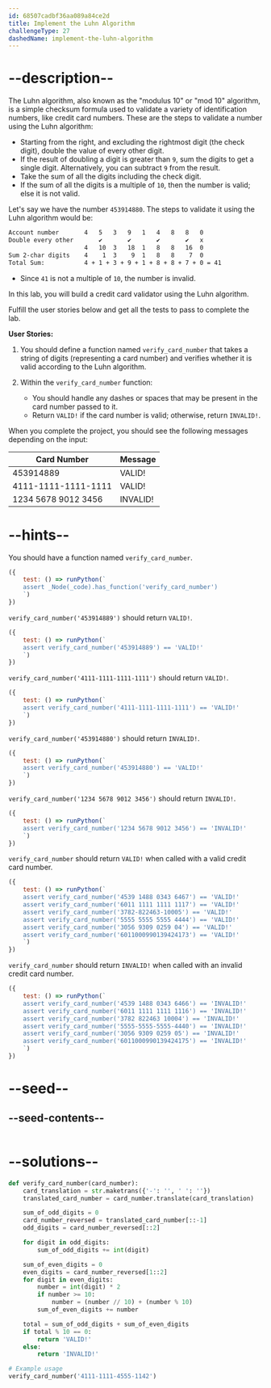 ```yaml
---
id: 68507cadbf36aa089a84ce2d
title: Implement the Luhn Algorithm
challengeType: 27
dashedName: implement-the-luhn-algorithm
---
```


# --description--

The Luhn algorithm, also known as the "modulus 10" or "mod 10" algorithm, is a simple checksum formula used to validate a variety of identification numbers, like credit card numbers. These are the steps to validate a number using the Luhn algorithm:

- Starting from the right, and excluding the rightmost digit (the check digit), double the value of every other digit.
- If the result of doubling a digit is greater than `9`, sum the digits to get a single digit. Alternatively, you can subtract `9` from the result.
- Take the sum of all the digits including the check digit.
- If the sum of all the digits is a multiple of `10`, then the number is valid; else it is not valid.

Let's say we have the number `453914880`. The steps to validate it using the Luhn algorithm would be:

```md
Account number       4   5   3   9   1   4   8   8   0   
Double every other       ✔       ✔       ✔       ✔   x 
                     4   10  3   18  1   8   8   16  0  
Sum 2-char digits    4    1  3    9  1   8   8    7  0
Total Sum:           4 + 1 + 3 + 9 + 1 + 8 + 8 + 7 + 0 = 41
```

- Since `41` is not a multiple of `10`, the number is invalid.

In this lab, you will build a credit card validator using the Luhn algorithm.

Fulfill the user stories below and get all the tests to pass to complete the lab.

**User Stories:**

1. You should define a function named `verify_card_number` that takes a string of digits (representing a card number) and verifies whether it is valid according to the Luhn algorithm.

2. Within the `verify_card_number` function:

   - You should handle any dashes or spaces that may be present in the card number passed to it.
   - Return `VALID!` if the card number is valid; otherwise, return `INVALID!`.

When you complete the project, you should see the following messages depending on the input:

| Card Number         | Message  |
| ------------------- | -------- |
| 453914889           | VALID!   |
| 4111-1111-1111-1111 | VALID!   |
| 1234 5678 9012 3456 | INVALID! |


# --hints--

You should have a function named `verify_card_number`.

```js
({
    test: () => runPython(`
    assert _Node(_code).has_function('verify_card_number')
    `)
})
```

`verify_card_number('453914889')` should return `VALID!`.

```js
({
    test: () => runPython(`
    assert verify_card_number('453914889') == 'VALID!'
    `)
})
```

`verify_card_number('4111-1111-1111-1111')` should return `VALID!`.

```js
({
    test: () => runPython(`
    assert verify_card_number('4111-1111-1111-1111') == 'VALID!'
    `)
})
```

`verify_card_number('453914880')` should return `INVALID!`.

```js
({
    test: () => runPython(`
    assert verify_card_number('453914880') == 'VALID!'
    `)
})
```

`verify_card_number('1234 5678 9012 3456')` should return `INVALID!`.

```js
({
    test: () => runPython(`
    assert verify_card_number('1234 5678 9012 3456') == 'INVALID!'
    `)
})
```

`verify_card_number` should return `VALID!` when called with a valid credit card number.

```js
({
    test: () => runPython(`
    assert verify_card_number('4539 1488 0343 6467') == 'VALID!'
    assert verify_card_number('6011 1111 1111 1117') == 'VALID!'
    assert verify_card_number('3782-822463-10005') == 'VALID!'
    assert verify_card_number('5555 5555 5555 4444') == 'VALID!'
    assert verify_card_number('3056 9309 0259 04') == 'VALID!'
    assert verify_card_number('6011000990139424173') == 'VALID!'
    `)
})
```

`verify_card_number` should return `INVALID!` when called with an invalid credit card number.

```js
({
    test: () => runPython(`
    assert verify_card_number('4539 1488 0343 6466') == 'INVALID!'
    assert verify_card_number('6011 1111 1111 1116') == 'INVALID!'
    assert verify_card_number('3782 822463 10004') == 'INVALID!'
    assert verify_card_number('5555-5555-5555-4440') == 'INVALID!'
    assert verify_card_number('3056 9309 0259 05') == 'INVALID!'
    assert verify_card_number('6011000990139424175') == 'INVALID!'
    `)
})
```

# --seed--

## --seed-contents--

```py

```

# --solutions--

```py
def verify_card_number(card_number):
    card_translation = str.maketrans({'-': '', ' ': ''})
    translated_card_number = card_number.translate(card_translation)

    sum_of_odd_digits = 0
    card_number_reversed = translated_card_number[::-1]
    odd_digits = card_number_reversed[::2]

    for digit in odd_digits:
        sum_of_odd_digits += int(digit)

    sum_of_even_digits = 0
    even_digits = card_number_reversed[1::2]
    for digit in even_digits:
        number = int(digit) * 2
        if number >= 10:
            number = (number // 10) + (number % 10)
        sum_of_even_digits += number

    total = sum_of_odd_digits + sum_of_even_digits
    if total % 10 == 0:
        return 'VALID!'
    else:
        return 'INVALID!'

# Example usage
verify_card_number('4111-1111-4555-1142')
```
